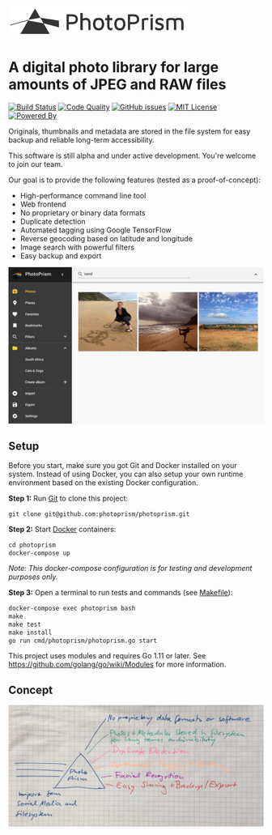 ![PhotoPrism](docs/img/logo.png)

A digital photo library for large amounts of JPEG and RAW files
===============================================================

[![Build Status](https://travis-ci.org/photoprism/photoprism.png?branch=master)][ci]
[![Code Quality](https://goreportcard.com/badge/github.com/photoprism/photoprism)][code quality]
[![GitHub issues](https://img.shields.io/github/issues/photoprism/photoprism.svg)][issues]
[![MIT License](https://img.shields.io/badge/license-MIT-blue.svg)][license]
[![Powered By](https://img.shields.io/badge/powered%20by-go%20%26%20google%20tensorflow-green.svg)][powered by]

[ci]: https://travis-ci.org/photoprism/photoprism
[code quality]: https://goreportcard.com/report/github.com/photoprism/photoprism
[issues]: https://github.com/photoprism/photoprism/issues
[license]: https://github.com/photoprism/photoprism/blob/master/LICENSE
[powered by]: https://www.tensorflow.org/install/install_go

Originals, thumbnails and metadata are stored in the file system for easy
backup and reliable long-term accessibility.

This software is still alpha and under active development. You're welcome to join our team.

Our goal is to provide the following features (tested as a proof-of-concept):

- High-performance command line tool
- Web frontend
- No proprietary or binary data formats
- Duplicate detection
- Automated tagging using Google TensorFlow
- Reverse geocoding based on latitude and longitude
- Image search with powerful filters
- Easy backup and export

![](docs/img/search.png)

Setup
-----
Before you start, make sure you got Git and Docker installed on your system.
Instead of using Docker, you can also setup your own runtime environment
based on the existing Docker configuration.

**Step 1:** Run [Git](https://getcomposer.org/) to clone this project:

```
git clone git@github.com:photoprism/photoprism.git
```

**Step 2:** Start [Docker](https://www.docker.com/) containers:

```
cd photoprism
docker-compose up
```

*Note: This docker-compose configuration is for testing and development purposes only.*

**Step 3:** Open a terminal to run tests and commands (see [Makefile](Makefile)):

```
docker-compose exec photoprism bash
make
make test
make install
go run cmd/photoprism/photoprism.go start
```

This project uses modules and requires Go 1.11 or later. See https://github.com/golang/go/wiki/Modules for more information.

Concept
-------

![](docs/img/concept.jpg)

